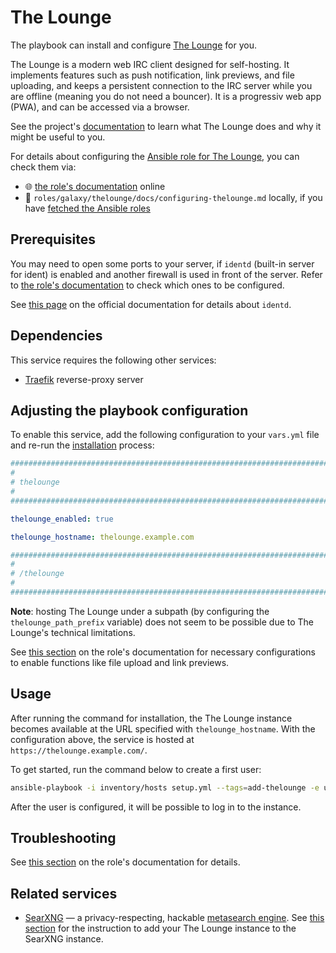<!--
SPDX-FileCopyrightText: 2020 - 2024 MDAD project contributors
SPDX-FileCopyrightText: 2020 - 2024 Slavi Pantaleev
SPDX-FileCopyrightText: 2020 Aaron Raimist
SPDX-FileCopyrightText: 2020 Chris van Dijk
SPDX-FileCopyrightText: 2020 Dominik Zajac
SPDX-FileCopyrightText: 2020 Mickaël Cornière
SPDX-FileCopyrightText: 2022 François Darveau
SPDX-FileCopyrightText: 2022 Julian Foad
SPDX-FileCopyrightText: 2022 Warren Bailey
SPDX-FileCopyrightText: 2023 Antonis Christofides
SPDX-FileCopyrightText: 2023 Felix Stupp
SPDX-FileCopyrightText: 2023 Julian-Samuel Gebühr
SPDX-FileCopyrightText: 2023 Pierre 'McFly' Marty
SPDX-FileCopyrightText: 2024 - 2025 Suguru Hirahara

SPDX-License-Identifier: AGPL-3.0-or-later
-->

# The Lounge

The playbook can install and configure [The Lounge](https://thelounge.chat) for you.

The Lounge is a modern web IRC client designed for self-hosting. It implements features such as push notification, link previews, and file uploading, and keeps a persistent connection to the IRC server while you are offline (meaning you do not need a bouncer). It is a progressiv web app (PWA), and can be accessed via a browser.

See the project's [documentation](https://thelounge.chat/docs) to learn what The Lounge does and why it might be useful to you.

For details about configuring the [Ansible role for The Lounge](https://codeberg.org/acioustick/ansible-role-thelounge), you can check them via:
- 🌐 [the role's documentation](https://codeberg.org/acioustick/ansible-role-thelounge/src/branch/master/docs/configuring-thelounge.md) online
- 📁 `roles/galaxy/thelounge/docs/configuring-thelounge.md` locally, if you have [fetched the Ansible roles](../installing.md)

## Prerequisites

You may need to open some ports to your server, if `identd` (built-in server for ident) is enabled and another firewall is used in front of the server. Refer to [the role's documentation](https://codeberg.org/acioustick/ansible-role-thelounge/src/branch/master/docs/configuring-thelounge.md#prerequisites) to check which ones to be configured.

See [this page](https://thelounge.chat/docs/guides/identd-and-oidentd) on the official documentation for details about `identd`.

## Dependencies

This service requires the following other services:

- [Traefik](traefik.md) reverse-proxy server

## Adjusting the playbook configuration

To enable this service, add the following configuration to your `vars.yml` file and re-run the [installation](../installing.md) process:

```yaml
########################################################################
#                                                                      #
# thelounge                                                            #
#                                                                      #
########################################################################

thelounge_enabled: true

thelounge_hostname: thelounge.example.com

########################################################################
#                                                                      #
# /thelounge                                                           #
#                                                                      #
########################################################################
```

**Note**: hosting The Lounge under a subpath (by configuring the `thelounge_path_prefix` variable) does not seem to be possible due to The Lounge's technical limitations.

See [this section](https://codeberg.org/acioustick/ansible-role-thelounge/src/branch/master/docs/configuring-thelounge.md#adjusting-the-playbook-configuration) on the role's documentation for necessary configurations to enable functions like file upload and link previews.

## Usage

After running the command for installation, the The Lounge instance becomes available at the URL specified with `thelounge_hostname`. With the configuration above, the service is hosted at `https://thelounge.example.com/`.

To get started, run the command below to create a first user:

```sh
ansible-playbook -i inventory/hosts setup.yml --tags=add-thelounge -e username=USERNAME_HERE password=PASSWORD_HERE
```

After the user is configured, it will be possible to log in to the instance.

## Troubleshooting

See [this section](https://codeberg.org/acioustick/ansible-role-thelounge/src/branch/master/docs/configuring-thelounge.md#troubleshooting) on the role's documentation for details.

## Related services

- [SearXNG](searxng.md) — a privacy-respecting, hackable [metasearch engine](https://en.wikipedia.org/wiki/Metasearch_engine). See [this section](searxng.md#add-your-thelounge-instance-optional) for the instruction to add your The Lounge instance to the SearXNG instance.
